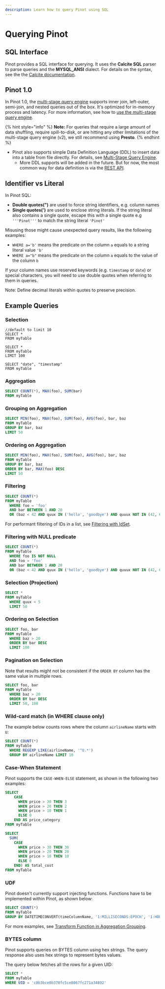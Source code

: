 ```yaml
---
description: Learn how to query Pinot using SQL
---
```


# Querying Pinot

## SQL Interface

Pinot provides a SQL interface for querying. It uses the **Calcite SQL** parser to parse queries and the **MYSQL\_ANSI** dialect. For details on the syntax, see the the [Calcite documentation](https://calcite.apache.org/docs/reference.html).&#x20;

## Pinot 1.0

In Pinot 1.0, the [multi-stage query engine](https://app.gitbook.com/o/-LtRX9NwSr7Ga7zA4piL/s/-LtH6nl58DdnZnelPdTc-887967055/\~/changes/1760/reference/cluster-1) supports inner join, left-outer, semi-join, and nested queries out of the box. It's optimized for in-memory process and latency. For more information, see how to [use the multi-stage query engine](../../developers/advanced/v2-multi-stage-query-engine.md).

{% hint style="info" %}
**Note:** For queries that require a large amount of data shuffling, require spill-to-disk, or are hitting any other limitations of the multi-stage query engine (v2), we still recommend using **Presto**.&#x20;
{% endhint %}

* Pinot also supports simple Data Definition Language (DDL) to insert data into a table from file directly. For details, see [Multi-Stage Query Engine](../../developers/advanced/v2-multi-stage-query-engine.md).
  * More DDL supports will be added in the future. But for now, the most common way for data definition is via the [REST API](https://docs.pinot.apache.org/users/api/pinot-rest-admin-interface).

## Identifier vs Literal

In Pinot SQL:

* **Double quotes(")** are used to force string identifiers, e.g. column names
* **Single quotes(')** are used to enclose string literals. If the string literal also contains a single quote, escape this with a single quote e.g `'''Pinot'''` to match the string literal `'Pinot'`

Misusing those might cause unexpected query results, like the following examples:

* `WHERE a='b'` means the predicate on the column `a` equals to a string literal value `'b'`
* `WHERE a="b"` means the predicate on the column `a` equals to the value of the column `b`

If your column names use reserved keywords (e.g. `timestamp` or `date`) or special characters, you will need to use double quotes when referring to them in queries.

Note: Define decimal literals within quotes to preserve precision.

## Example Queries

### Selection

```
//default to limit 10
SELECT * 
FROM myTable 

SELECT * 
FROM myTable 
LIMIT 100
```

```
SELECT "date", "timestamp"
FROM myTable 
```

### Aggregation

```sql
SELECT COUNT(*), MAX(foo), SUM(bar) 
FROM myTable
```

### Grouping on Aggregation

```sql
SELECT MIN(foo), MAX(foo), SUM(foo), AVG(foo), bar, baz 
FROM myTable
GROUP BY bar, baz 
LIMIT 50
```

### Ordering on Aggregation

```sql
SELECT MIN(foo), MAX(foo), SUM(foo), AVG(foo), bar, baz 
FROM myTable
GROUP BY bar, baz 
ORDER BY bar, MAX(foo) DESC 
LIMIT 50
```

### Filtering

```sql
SELECT COUNT(*) 
FROM myTable
  WHERE foo = 'foo'
  AND bar BETWEEN 1 AND 20
  OR (baz < 42 AND quux IN ('hello', 'goodbye') AND quuux NOT IN (42, 69))
```

For performant filtering of IDs in a list, see [Filtering with IdSet](https://docs.pinot.apache.org/users/user-guide-query/filtering-with-idset).

### Filtering with NULL predicate

```sql
SELECT COUNT(*) 
FROM myTable
  WHERE foo IS NOT NULL
  AND foo = 'foo'
  AND bar BETWEEN 1 AND 20
  OR (baz < 42 AND quux IN ('hello', 'goodbye') AND quuux NOT IN (42, 69))
```

### Selection (Projection)

```sql
SELECT * 
FROM myTable
  WHERE quux < 5
  LIMIT 50
```

### Ordering on Selection

```sql
SELECT foo, bar 
FROM myTable
  WHERE baz > 20
  ORDER BY bar DESC
  LIMIT 100
```

### Pagination on Selection

Note that results might not be consistent if the `ORDER BY` column has the same value in multiple rows.

```sql
SELECT foo, bar 
FROM myTable
  WHERE baz > 20
  ORDER BY bar DESC
  LIMIT 50, 100
```

### Wild-card match (in WHERE clause only)

The example below counts rows where the column `airlineName` starts with `U`:

```sql
SELECT COUNT(*) 
FROM myTable
  WHERE REGEXP_LIKE(airlineName, '^U.*')
  GROUP BY airlineName LIMIT 10
```

### Case-When Statement

Pinot supports the `CASE-WHEN-ELSE` statement, as shown in the following two examples:

```sql
SELECT
    CASE
      WHEN price > 30 THEN 3
      WHEN price > 20 THEN 2
      WHEN price > 10 THEN 1
      ELSE 0
    END AS price_category
FROM myTable
```

```sql
SELECT
  SUM(
    CASE
      WHEN price > 30 THEN 30
      WHEN price > 20 THEN 20
      WHEN price > 10 THEN 10
      ELSE 0
    END) AS total_cost
FROM myTable
```

### UDF

Pinot doesn't currently support injecting functions.  Functions have to be implemented within Pinot, as shown below:

```sql
SELECT COUNT(*)
FROM myTable
GROUP BY DATETIMECONVERT(timeColumnName, '1:MILLISECONDS:EPOCH', '1:HOURS:EPOCH', '1:HOURS')
```

For more examples, see [Transform Function in Aggregation Grouping](https://docs.pinot.apache.org/users/user-guide-query/supported-transformations).

### BYTES column

Pinot supports queries on BYTES column using hex strings. The query response also uses hex strings to represent bytes values.

The query below fetches all the rows for a given UID:

```sql
SELECT * 
FROM myTable
WHERE UID = 'c8b3bce0b378fc5ce8067fc271a34892'
```
